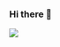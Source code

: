 ### Hi there 👋

<img src="https://github-readme-stats.vercel.app/api?username=Maddukiran&&show_icons=true&title_color=ffffff&icon_color=bb2acf&text_color=daf7dc&bg_color=151515">
